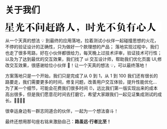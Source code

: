 # 关于我们

 <img src="../img/sgbfyxr.png" alt="星光不问赶路人，时光不负有心人" width="800" />

从一个天真的想法 💡 到最终的应用落地，拉着测试小伙伴一起碰撞思想的火花，不停的验证设计的正确性，只为做好一个款理想的产品； 落地实现过程中，我们也走了很多弯路，好在小伙伴都很给力，每天晚上过技术评审，验证技术可行性；以及为了达到最优的交互效果，我们找了 ui 交互设计师，帮助我们优化页面 UI,修改交互效果，很感谢给位小伙伴 🙏！让一个天真的想法 💡，可以最终落地！

方案落地只是一个开始，我们只是完成了从 0 到 1，从 1 到 100 我们还有很长的路要走，我们需要更多的时间，修复问题，改善用户交互体验，提升性能优化...
为了某一个细节，可能会花费我们很多时间 ⏰，远比我们第一版实现出来的成本高出很多，但是我们愿意花时间去打磨它，希望大家跟我们一起见证集成测试的成长。🙏🙏🙏🙏

很幸运身边有一群志同道合的伙伴，一起为一个想法奋斗！

最终还想用那句座右铭来激励自己：**路虽远·行者比至！**
